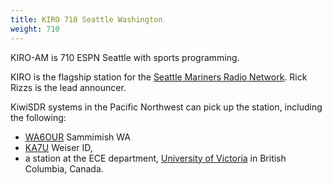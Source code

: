 ```yaml
---
title: KIRO 710 Seattle Washington
weight: 710
---
```

KIRO-AM is 710 ESPN Seattle with sports programming.

KIRO is the flagship station for the [Seattle Mariners Radio Network].
Rick Rizzs is the lead announcer.

KiwiSDR systems in the Pacific Northwest can pick up the
station, including the following:

* [WA6OUR] Sammimish WA
* [KA7U] Weiser ID,
* a station at the ECE department, [University of Victoria] in British Columbia, Canada.

[Seattle Mariners Radio Network]:https://www.wikiwand.com/en/Seattle_Mariners_Radio_Network
[WA6OUR]:http://wa6our.ddns.net:8073/?f=710.00amz10
[University of Victoria]:http://kiwisdr.ece.uvic.ca:8073/?f=710.00amz10
[KA7U]:http://ka7u.no-ip.org:8073/?f=710.00amz10
